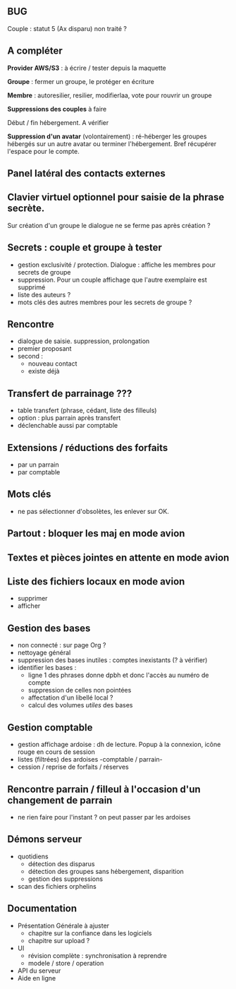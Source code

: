 ## BUG
Couple : statut 5 (Ax disparu) non traité ?

## A compléter
**Provider AWS/S3** : à écrire / tester depuis la maquette

**Groupe** : fermer un groupe, le protéger en écriture

**Membre** : autoresilier, resilier, modifierlaa, vote pour rouvrir un groupe

**Suppressions des couples** à faire

Début / fin hébergement. A vérifier

**Suppression d'un avatar** (volontairement) : ré-héberger les groupes hébergés sur un autre avatar ou terminer l'hébergement. Bref récupérer l'espace pour le compte.

## Panel latéral des contacts externes

## Clavier virtuel optionnel pour saisie de la phrase secrète.

Sur création d'un groupe le dialogue ne se ferme pas après création ?

## Secrets : couple et groupe à tester
- gestion exclusivité / protection. Dialogue : affiche les membres pour secrets de groupe
- suppression. Pour un couple affichage que l'autre exemplaire est supprimé
- liste des auteurs ?
- mots clés des autres membres pour les secrets de groupe ?

## Rencontre
- dialogue de saisie. suppression, prolongation
- premier proposant
- second :
  - nouveau contact
  - existe déjà

## Transfert de parrainage ???
- table transfert (phrase, cédant, liste des filleuls)
- option : plus parrain après transfert
- déclenchable aussi par comptable

## Extensions / réductions des forfaits
- par un parrain
- par comptable

## Mots clés
- ne pas sélectionner d'obsolètes, les enlever sur OK.

## Partout : bloquer les maj en mode avion

## Textes et pièces jointes en attente en mode avion

## Liste des fichiers locaux en mode avion
- supprimer
- afficher

## Gestion des bases
- non connecté : sur page Org ?
- nettoyage général
- suppression des bases inutiles : comptes inexistants (? à vérifier)
- identifier les bases :
  - ligne 1 des phrases donne dpbh et donc l'accès au numéro de compte
  - suppression de celles non pointées
  - affectation d'un libellé local ?
  - calcul des volumes _utiles_ des bases

## Gestion comptable
- gestion affichage ardoise : dh de lecture. Popup à la connexion, icône rouge en cours de session
- listes (filtrées) des ardoises -comptable / parrain-
- cession / reprise de forfaits / réserves

## Rencontre parrain / filleul à l'occasion d'un changement de parrain
- ne rien faire pour l'instant ? on peut passer par les ardoises

## Démons serveur
- quotidiens
  - détection des disparus
  - détection des groupes sans hébergement, disparition
  - gestion des suppressions
- scan des fichiers orphelins

## Documentation
- Présentation Générale à ajuster
  - chapitre sur la confiance dans les logiciels
  - chapitre sur upload ?
- UI
  - révision complète : synchronisation à reprendre
  - modele / store / operation
- API du serveur
- Aide en ligne
